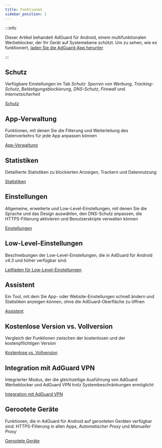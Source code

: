 ```yaml
---
title: Funktionen
sidebar_position: 1
---
```


:::info

Dieser Artikel behandelt AdGuard für Android, einem multifunktionalen Werbeblocker, der Ihr Gerät auf Systemebene schützt. Um zu sehen, wie es funktioniert, [laden Sie die AdGuard-App herunter](https://agrd.io/download-kb-adblock)

:::

## Schutz

Verfügbare Einstellungen im Tab _Schutz_: _Sperren von Werbung_, _Tracking-Schutz_, _Belästigungsblockierung_, _DNS-Schutz_, _Firewall_ und _Internetsicherheit_

[Schutz](/adguard-for-android/features/protection/protection.md)

## App-Verwaltung

Funktionen, mit denen Sie die Filterung und Weiterleitung des Datenverkehrs für jede App anpassen können

[App-Verwaltung](/adguard-for-android/features/app-management.md)

## Statistiken

Detaillierte Statistiken zu blockierten Anzeigen, Trackern und Datennutzung

[Statistiken](/adguard-for-android/features/statistics.md)

## Einstellungen

Allgemeine, erweiterte und Low-Level-Einstellungen, mit denen Sie die Sprache und das Design auswählen, den DNS-Schutz anpassen, die HTTPS-Filterung aktivieren und Benutzerskripte verwalten können

[Einstellungen](/adguard-for-android/features/settings.md)

## Low-Level-Einstellungen

Beschreibungen der Low-Level-Einstellungen, die in AdGuard für Android v4.3 und höher verfügbar sind.

[Leitfaden für Low-Level-Einstellungen](/adguard-for-android/features/low-level-settings.md)

## Assistent

Ein Tool, mit dem Sie App- oder Website-Einstellungen schnell ändern und Statistiken anzeigen können, ohne die AdGuard-Oberfläche zu öffnen

[Assistent](/adguard-for-android/features/assistant.md)

## Kostenlose Version vs. Vollversion

Vergleich der Funktionen zwischen der kostenlosen und der kostenpflichtigen Version

[Kostenlose vs. Vollversion](/adguard-for-android/features/free-vs-full.mdx)

## Integration mit AdGuard VPN

Integrierter Modus, der die gleichzeitige Ausführung von AdGuard Werbeblocker und AdGuard VPN trotz Systembeschränkungen ermöglicht

[Integration mit AdGuard VPN](/adguard-for-android/features/integration-with-vpn.md)

## Gerootete Geräte

Funktionen, die in AdGuard für Android auf gerooteten Geräten verfügbar sind: HTTPS-Filterung in allen Apps, _Automatischer Proxy_ und _Manueller Proxy_

[Gerootete Geräte](/adguard-for-android/features/rooted.md)
